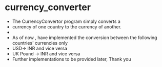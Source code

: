 # currency_converter

* The CurrencyConvertor program simply converts a
* currency of one country to the currency of another.
*
* As of now , have implemented the conversion between the following countries' currencies only
* USD-> INR and vice versa
* UK Pound -> INR and vice versa
* Further implementations to be provided later, Thank you
